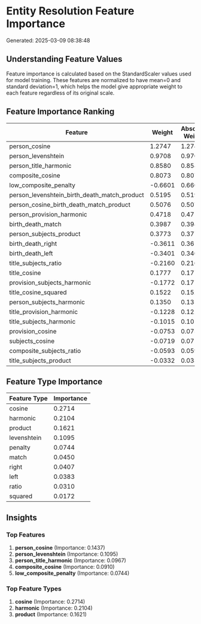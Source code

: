 # Entity Resolution Feature Importance

Generated: 2025-03-09 08:38:48

## Understanding Feature Values

Feature importance is calculated based on the StandardScaler values used for model training.
These features are normalized to have mean=0 and standard deviation=1, which helps the model
give appropriate weight to each feature regardless of its original scale.

## Feature Importance Ranking

| Feature | Weight | Absolute Weight | Importance |
|---------|--------|----------------|------------|
| person_cosine | 1.2747 | 1.2747 | 0.1437 |
| person_levenshtein | 0.9708 | 0.9708 | 0.1095 |
| person_title_harmonic | 0.8580 | 0.8580 | 0.0967 |
| composite_cosine | 0.8073 | 0.8073 | 0.0910 |
| low_composite_penalty | -0.6601 | 0.6601 | 0.0744 |
| person_levenshtein_birth_death_match_product | 0.5195 | 0.5195 | 0.0586 |
| person_cosine_birth_death_match_product | 0.5076 | 0.5076 | 0.0572 |
| person_provision_harmonic | 0.4718 | 0.4718 | 0.0532 |
| birth_death_match | 0.3987 | 0.3987 | 0.0450 |
| person_subjects_product | 0.3773 | 0.3773 | 0.0425 |
| birth_death_right | -0.3611 | 0.3611 | 0.0407 |
| birth_death_left | -0.3401 | 0.3401 | 0.0383 |
| title_subjects_ratio | -0.2160 | 0.2160 | 0.0244 |
| title_cosine | 0.1777 | 0.1777 | 0.0200 |
| provision_subjects_harmonic | -0.1772 | 0.1772 | 0.0200 |
| title_cosine_squared | 0.1522 | 0.1522 | 0.0172 |
| person_subjects_harmonic | 0.1350 | 0.1350 | 0.0152 |
| title_provision_harmonic | -0.1228 | 0.1228 | 0.0138 |
| title_subjects_harmonic | -0.1015 | 0.1015 | 0.0114 |
| provision_cosine | -0.0753 | 0.0753 | 0.0085 |
| subjects_cosine | -0.0719 | 0.0719 | 0.0081 |
| composite_subjects_ratio | -0.0593 | 0.0593 | 0.0067 |
| title_subjects_product | -0.0332 | 0.0332 | 0.0037 |

## Feature Type Importance

| Feature Type | Importance |
|--------------|------------|
| cosine | 0.2714 |
| harmonic | 0.2104 |
| product | 0.1621 |
| levenshtein | 0.1095 |
| penalty | 0.0744 |
| match | 0.0450 |
| right | 0.0407 |
| left | 0.0383 |
| ratio | 0.0310 |
| squared | 0.0172 |

## Insights

### Top Features
1. **person_cosine** (Importance: 0.1437)
2. **person_levenshtein** (Importance: 0.1095)
3. **person_title_harmonic** (Importance: 0.0967)
4. **composite_cosine** (Importance: 0.0910)
5. **low_composite_penalty** (Importance: 0.0744)

### Top Feature Types
1. **cosine** (Importance: 0.2714)
2. **harmonic** (Importance: 0.2104)
3. **product** (Importance: 0.1621)
